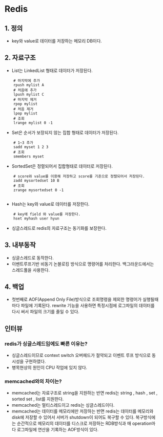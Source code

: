 # Redis

## 1. 정의
* key와 value로 데이터를 저장하는 메모리 DB이다.

## 2. 자료구조
* List는 LinkedList 형태로 데이터가 저장된다. 
```shell
    # 마지막에 추가
    rpush mylist A
    # 처음에 추가
    lpush mylist C
    # 마지막 제거
    rpop mylist
    # 처음 제거
    lpop mylist
    # 조회
    lrange mylist 0 -1
```
* Set은 순서가 보장되지 않는 집합 형태로 데이터가 저장된다.
```shell
    # 1~3 추가
    sadd myset 1 2 3 
    # 조회
    smembers myset
```
* SortedSet은 정렬되어서 집합형태로 데이터로 저장된다.
```shell
    # score와 value를 이용해 저장하고 score를 기준으로 정렬되어서 저장된다.
    zadd mysortedset 10 B
    # 조회
    zrange mysortedset 0 -1
    
```
* Hash는 key와 value로 데이터를 저장한다.
```shell
    # key에 field 와 value를 저장한다. 
    hset myhash user hyun
```
* 싱글스레드로 redis의 자료구조는 동기화를 보장한다.

## 3. 내부동작
* 싱글스레드로 동작한다.
* 이벤트루프기반 비동기 논블로킹 방식으로 명령어를 처리한다.
백그라운드에서는 스레드풀을 사용한다.

## 4. 백업
* 첫번째로 AOF(Append Only File)방식으로 조회명령을 제외한 명령어가 실행될때마다 
파일에 기록된다. rewrite 기능을 사용하면 특정시점에 로그파일의 데이터를 다시 써서
파일의 크기를 줄일 수 있다.

## 인터뷰
### redis가 싱글스레드임에도 빠른 이유는?
* 싱글스레드이므로 context switch 오버헤드가 절약되고 이벤트 루프 방식으로
동시성을 구현하였다. 
* 병목현상의 원인이 CPU 작업에 있지 않다.
### memcached와의 차이는?
* memcached는 자료구조로 string을 지원하는 반면 redis는 string , hash , set ,
sorted set , list를 지원한다.
* memcached는 멀티스레드이고 redis는 싱글스레드이다.
* memcached는 데이터를 메모리에만 저장하는 반면 redis는 데이터를 메모리와 
disk에 저장할 수 있어서 서버가 shutdown이 되어도 복구할 수 있다.
복구방식에는 순간적으로 메모리의 데이터를 디스크로 저장하는 RDB방식과 
매 operation마다 로그파일에 연산을 기록하는 AOF방식이 있다.